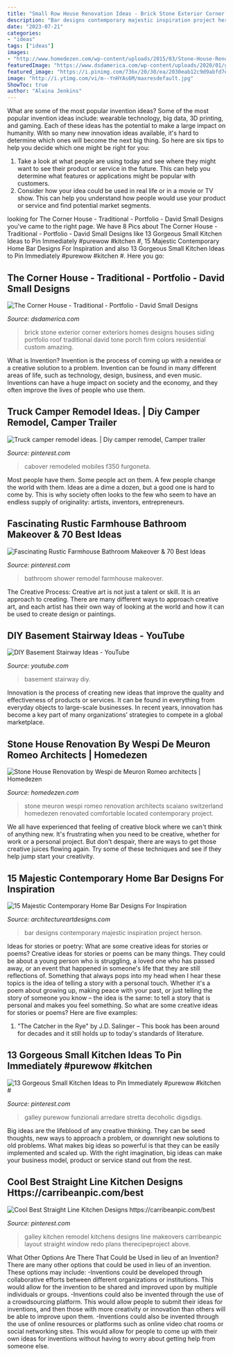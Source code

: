 ```yaml
---
title: "Small Row House Renovation Ideas - Brick Stone Exterior Corner Exteriors Homes Designs Houses Siding Portfolio Roof Traditional David Tone Porch Firm Colors Residential Custom Amazing"
description: "Bar designs contemporary majestic inspiration project herson"
date: "2023-07-21"
categories:
- "ideas"
tags: ["ideas"]
images:
- "http://www.homedezen.com/wp-content/uploads/2015/03/Stone-House-Renovation-by-Wespi-de-Meuron-Romeo-architects-06.jpg"
featuredImage: "https://www.dsdamerica.com/wp-content/uploads/2020/01/gallery-corner-house-03-1020x1600.jpg"
featured_image: "https://i.pinimg.com/736x/20/30/ea/2030eab12c9d9abfd7ecacaa97a23824.jpg"
image: "http://i.ytimg.com/vi/m--YnHYAs6M/maxresdefault.jpg"
ShowToc: true
author: "Alaina Jenkins"
---
```



What are some of the most popular invention ideas?
Some of the most popular invention ideas include: wearable technology, big data, 3D printing, and gaming. Each of these ideas has the potential to make a large impact on humanity. With so many new innovation ideas available, it's hard to determine which ones will become the next big thing. So here are six tips to help you decide which one might be right for you: 
1) Take a look at what people are using today and see where they might want to see their product or service in the future. This can help you determine what features or applications might be popular with customers. 
2) Consider how your idea could be used in real life or in a movie or TV show. This can help you understand how people would use your product or service and find potential market segments.

	

		
looking for The Corner House - Traditional - Portfolio - David Small Designs you've came to the right page. We have 8 Pics about The Corner House - Traditional - Portfolio - David Small Designs like 13 Gorgeous Small Kitchen Ideas to Pin Immediately #purewow #kitchen #, 15 Majestic Contemporary Home Bar Designs For Inspiration and also 13 Gorgeous Small Kitchen Ideas to Pin Immediately #purewow #kitchen #. Here you go:
		
    
## The Corner House - Traditional - Portfolio - David Small Designs

<img loading=lazy src="https://www.dsdamerica.com/wp-content/uploads/2020/01/gallery-corner-house-03-1020x1600.jpg" onerror="this.onerror=null;this.src='https://tse4.mm.bing.net/th?id=OIP.9e5-Won8pwGToj8V-oVZUwHaLn&amp;pid=15.1';" alt="The Corner House - Traditional - Portfolio - David Small Designs">

_Source: dsdamerica.com_

>brick stone exterior corner exteriors homes designs houses siding portfolio roof traditional david tone porch firm colors residential custom amazing. 

	

What is Invention?
Invention is the process of coming up with a newidea or a creative solution to a problem. Invention can be found in many different areas of life, such as technology, design, business, and even music. Inventions can have a huge impact on society and the economy, and they often improve the lives of people who use them.

    
## Truck Camper Remodel Ideas. | Diy Camper Remodel, Camper Trailer

<img loading=lazy src="https://i.pinimg.com/736x/a3/69/04/a36904397509885f85a94781291be4ba.jpg" onerror="this.onerror=null;this.src='https://tse4.mm.bing.net/th?id=OIP.KLu8M64cVzRRNM0i68aPzgHaJ3&amp;pid=15.1';" alt="Truck camper remodel ideas. | Diy camper remodel, Camper trailer">

_Source: pinterest.com_

>cabover remodeled mobiles f350 furgoneta. 

	

Most people have them. Some people act on them. A few people change the world with them. Ideas are a dime a dozen, but a good one is hard to come by. This is why society often looks to the few who seem to have an endless supply of originality: artists, inventors, entrepreneurs.

    
## Fascinating Rustic Farmhouse Bathroom Makeover &amp; 70 Best Ideas

<img loading=lazy src="https://i.pinimg.com/736x/04/83/9d/04839dea3e827940b0087d3855bf2e09.jpg" onerror="this.onerror=null;this.src='https://tse2.mm.bing.net/th?id=OIP.a26jmTLQ7B0xFmQJoUpmfgHaLJ&amp;pid=15.1';" alt="Fascinating Rustic Farmhouse Bathroom Makeover &amp; 70 Best Ideas">

_Source: pinterest.com_

>bathroom shower remodel farmhouse makeover. 

	

The Creative Process:
Creative art is not just a talent or skill. It is an approach to creating. There are many different ways to approach creative art, and each artist has their own way of looking at the world and how it can be used to create design or paintings.

    
## DIY Basement Stairway Ideas - YouTube

<img loading=lazy src="http://i.ytimg.com/vi/m--YnHYAs6M/maxresdefault.jpg" onerror="this.onerror=null;this.src='https://tse4.mm.bing.net/th?id=OIP.OwBo4J1G1QWdq7vWdku2oAHaEK&amp;pid=15.1';" alt="DIY Basement Stairway Ideas - YouTube">

_Source: youtube.com_

>basement stairway diy. 

	

Innovation is the process of creating new ideas that improve the quality and effectiveness of products or services. It can be found in everything from everyday objects to large-scale businesses. In recent years, innovation has become a key part of many organizations’ strategies to compete in a global marketplace.

    
## Stone House Renovation By Wespi De Meuron Romeo Architects | Homedezen

<img loading=lazy src="http://www.homedezen.com/wp-content/uploads/2015/03/Stone-House-Renovation-by-Wespi-de-Meuron-Romeo-architects-06.jpg" onerror="this.onerror=null;this.src='https://tse1.mm.bing.net/th?id=OIP.A0SMq0-30Osi3mGCGSO-HwHaJ4&amp;pid=15.1';" alt="Stone House Renovation by Wespi de Meuron Romeo architects | Homedezen">

_Source: homedezen.com_

>stone meuron wespi romeo renovation architects scaiano switzerland homedezen renovated comfortable located contemporary project. 

	

We all have experienced that feeling of creative block where we can't think of anything new. It's frustrating when you need to be creative, whether for work or a personal project. But don't despair, there are ways to get those creative juices flowing again. Try some of these techniques and see if they help jump start your creativity.

    
## 15 Majestic Contemporary Home Bar Designs For Inspiration

<img loading=lazy src="https://www.architectureartdesigns.com/wp-content/uploads/2014/11/15-Majestic-Contemporary-Home-Bar-Designs-For-Inspiration-9-630x420.jpg" onerror="this.onerror=null;this.src='https://tse4.mm.bing.net/th?id=OIP.ywfcVSgoRSP7zWrb6iQnKAHaE8&amp;pid=15.1';" alt="15 Majestic Contemporary Home Bar Designs For Inspiration">

_Source: architectureartdesigns.com_

>bar designs contemporary majestic inspiration project herson. 

	

Ideas for stories or poetry: What are some creative ideas for stories or poems?
Creative ideas for stories or poems can be many things. They could be about a young person who is struggling, a loved one who has passed away, or an event that happened in someone's life that they are still reflections of. Something that always pops into my head when I hear these topics is the idea of telling a story with a personal touch. Whether it's a poem about growing up, making peace with your past, or just telling the story of someone you know – the idea is the same: to tell a story that is personal and makes you feel something. So what are some creative ideas for stories or poems? Here are five examples: 
1. "The Catcher in the Rye" by J.D. Salinger – This book has been around for decades and it still holds up to today's standards of literature.

    
## 13 Gorgeous Small Kitchen Ideas To Pin Immediately #purewow #kitchen #

<img loading=lazy src="https://i.pinimg.com/736x/20/30/ea/2030eab12c9d9abfd7ecacaa97a23824.jpg" onerror="this.onerror=null;this.src='https://tse3.mm.bing.net/th?id=OIP.fV7635pdGOj_ncm-3Nj64gHaLH&amp;pid=15.1';" alt="13 Gorgeous Small Kitchen Ideas to Pin Immediately #purewow #kitchen #">

_Source: pinterest.com_

>galley purewow funzionali arredare stretta decoholic digsdigs. 

	

Big ideas are the lifeblood of any creative thinking. They can be seed thoughts, new ways to approach a problem, or downright new solutions to old problems. What makes big ideas so powerful is that they can be easily implemented and scaled up. With the right imagination, big ideas can make your business model, product or service stand out from the rest.

    
## Cool Best Straight Line Kitchen Designs Https://carribeanpic.com/best

<img loading=lazy src="https://i.pinimg.com/736x/b8/f0/c6/b8f0c66fb0b5a55908fad1ad74cbbd4a.jpg" onerror="this.onerror=null;this.src='https://tse4.mm.bing.net/th?id=OIP.-PJLiI3CXDWpzXljGx8XhgHaLH&amp;pid=15.1';" alt="Cool Best Straight Line Kitchen Designs https://carribeanpic.com/best">

_Source: pinterest.com_

>galley kitchen remodel kitchens designs line makeovers carribeanpic layout straight window redo plans therecipeproject above. 

	

What Other Options Are There That Could be Used in lieu of an Invention?
There are many other options that could be used in lieu of an invention. These options may include: 
-Inventions could be developed through collaborative efforts between different organizations or institutions. This would allow for the invention to be shared and improved upon by multiple individuals or groups. 
-Inventions could also be invented through the use of a crowdsourcing platform. This would allow people to submit their ideas for inventions, and then those with more creativity or innovation than others will be able to improve upon them. 
-Inventions could also be invented through the use of online resources or platforms such as online video chat rooms or social networking sites. This would allow for people to come up with their own ideas for inventions without having to worry about getting help from someone else.

